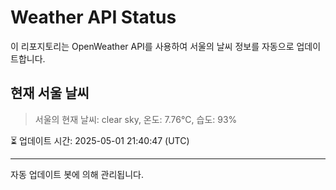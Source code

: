 
# Weather API Status

이 리포지토리는 OpenWeather API를 사용하여 서울의 날씨 정보를 자동으로 업데이트합니다.

## 현재 서울 날씨
> 서울의 현재 날씨: clear sky, 온도: 7.76°C, 습도: 93%

⏳ 업데이트 시간: 2025-05-01 21:40:47 (UTC)

---
자동 업데이트 봇에 의해 관리됩니다.
